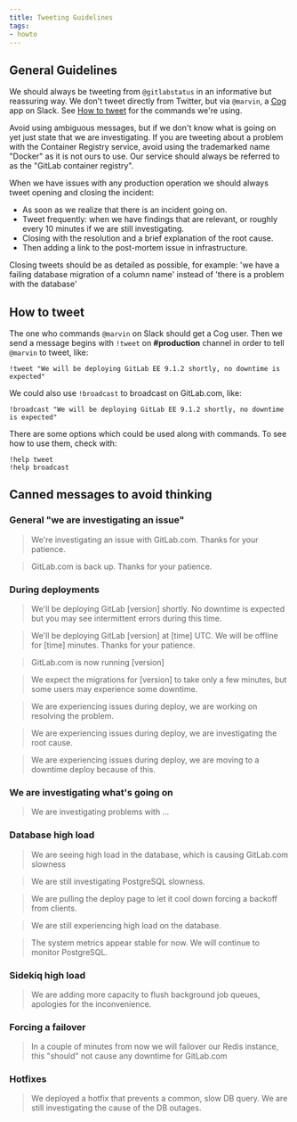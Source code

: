 ```yaml
---
title: Tweeting Guidelines
tags:
- howto
---
```



## General Guidelines

We should always be tweeting from `@gitlabstatus` in an informative but
reassuring way. We don't tweet directly from Twitter, but via `@marvin`,
a [Cog][] app on Slack. See [How to tweet](#how-to-tweet) for the commands
we're using.

Avoid using ambiguous messages, but if we don't know what is going on yet just state that we are investigating.
If you are tweeting about a problem with the Container Registry service, avoid using the trademarked name "Docker" as it is not ours to use. Our service should always
be referred to as the "GitLab container registry".

When we have issues with any production operation we should always tweet opening and closing the incident:

- As soon as we realize that there is an incident going on.
- Tweet frequently: when we have findings that are relevant, or roughly every 10 minutes if we are still investigating.
- Closing with the resolution and a brief explanation of the root cause.
- Then adding a link to the post-mortem issue in infrastructure.

Closing tweets should be as detailed as possible, for example: 'we have a failing database migration of a column name'
instead of 'there is a problem with the database'

[Cog]: https://gitlab.com/gitlab-com/runbooks/blob/master/howto/manage-cog.md

## How to tweet

The one who commands `@marvin` on Slack should get a Cog user. Then we send
a message begins with `!tweet` on **#production** channel in order to tell
`@marvin` to tweet, like:

    !tweet "We will be deploying GitLab EE 9.1.2 shortly, no downtime is expected"

We could also use `!broadcast` to broadcast on GitLab.com, like:

    !broadcast "We will be deploying GitLab EE 9.1.2 shortly, no downtime is expected"

There are some options which could be used along with commands. To see how to
use them, check with:

    !help tweet
    !help broadcast

## Canned messages to avoid thinking

### General "we are investigating an issue"

> We're investigating an issue with GitLab.com. Thanks for your patience.

> GitLab.com is back up. Thanks for your patience.

### During deployments

> We'll be deploying GitLab [version] shortly. No downtime is expected but you may see intermittent errors during this time.

> We'll be deploying GitLab [version] at [time] UTC. We will be offline for [time] minutes. Thanks for your patience.

> GitLab.com is now running [version]

> We expect the migrations for [version] to take only a few minutes, but some users may experience some downtime.

> We are experiencing issues during deploy, we are working on resolving the problem.

> We are experiencing issues during deploy, we are investigating the root cause.

> We are experiencing issues during deploy, we are moving to a downtime deploy because of this.

### We are investigating what's going on

> We are investigating problems with ...

### Database high load

> We are seeing high load in the database, which is causing GitLab.com slowness

> We are still investigating PostgreSQL slowness.

> We are pulling the deploy page to let it cool down forcing a backoff from clients.

> We are still experiencing high load on the database.

> The system metrics appear stable for now. We will continue to monitor PostgreSQL.

### Sidekiq high load

> We are adding more capacity to flush background job queues, apologies for the
> inconvenience.

### Forcing a failover

> In a couple of minutes from now we will failover our Redis instance, this "should" not cause any downtime for GitLab.com

### Hotfixes

> We deployed a hotfix that prevents a common, slow DB query. We are still investigating the cause of the DB outages.

